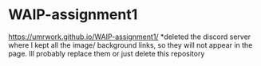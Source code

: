 # WAIP-assignment1
https://umrwork.github.io/WAIP-assignment1/
*deleted the discord server where I kept all the image/ background links, so they will not appear in the page. Ill probably replace them or just delete this repository
